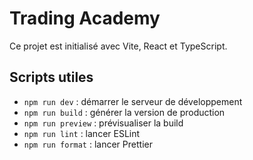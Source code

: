 # Trading Academy

Ce projet est initialisé avec Vite, React et TypeScript.

## Scripts utiles

- `npm run dev` : démarrer le serveur de développement
- `npm run build` : générer la version de production
- `npm run preview` : prévisualiser la build
- `npm run lint` : lancer ESLint
- `npm run format` : lancer Prettier